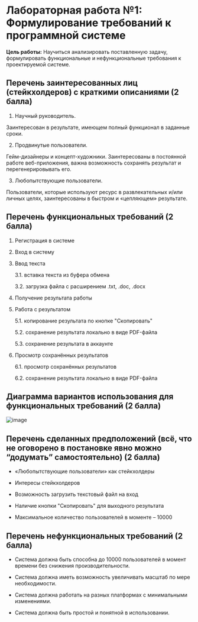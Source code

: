 # Лабораторная работа №1: Формулирование требований к программной системе

**Цель работы:** Научиться анализировать поставленную задачу, формулировать функциональные и нефункциональные требования к проектируемой системе.

## Перечень заинтересованных лиц (стейкхолдеров) с краткими описаниями (2 балла)
1.	Научный руководитель.
   
Заинтересован в результате, имеющем полный функционал в заданные сроки.

2.	Продвинутые пользователи.
   
Гейм-дизайнеры и концепт-художники. Заинтересованы в постоянной работе веб-приложения, важна возможность сохранять результат и перегенерировывать его.

3.	Любопытствующие пользователи.
   
Пользователи, которые используют ресурс в развлекательных и/или личных целях, заинтересованы в быстром и «цепляющем» результате.
## Перечень функциональных требований (2 балла)
1. Регистрация в системе
    
2. Вход в систему

3.  Ввод текста

    3.1. вставка текста из буфера обмена
    
    3.2. загрузка файла с расширением .txt, .doc, .docx
    
4.  Получение результата работы

5.  Работа с результатом
   
    5.1. копирование результата по кнопке "Скопировать"
    
    5.2. сохранение результата локально в виде PDF-файла

    5.3. сохранение результата в аккаунте

6.  Просмотр сохранённых результатов
   
    6.1. просмотр сохранённых результатов
    
    6.2. сохранение результата локально в виде PDF-файла

## Диаграмма вариантов использования для функциональных требований (2 балла)

![image](https://github.com/U-2745/software_architecture/assets/78296925/00050b18-947b-4eee-ad0e-1562479c6b5f)

## Перечень сделанных предположений (всё, что не оговорено в постановке явно можно “додумать” самостоятельно) (2 балла)
- «Любопытствующие пользователи» как стейкхолдеры

- Интересы стейкхолдеров
  
- Возможность загрузить текстовый файл на вход

- Наличие кнопки "Скопировать" для выходного результата
  
- Максимальное количество пользователей в моменте – 10000


## Перечень нефункциональных требований (2 балла)
- Система должна быть способна до 10000 пользователей в момент времени без снижения производительности.

- Система должна иметь возможность увеличивать масштаб по мере необходимости.

- Система должна работать на разных платформах с минимальными изменениями.

- Система должна быть простой и понятной в использовании.

